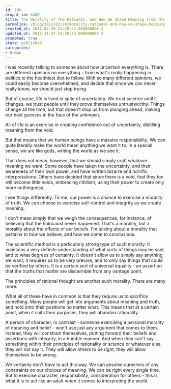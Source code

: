 ```yaml
---
id: 106
drupal_id: 4488
title: The Morality of The Rational, and How We Shape Meaning from The Void
permalink: /blog/2012/02/29/morality-rational-and-how-we-shape-meaning-void/
created_at: 2012-02-29 21:29:57.000000000 Z
updated_at: 2012-11-27 14:30:43.000000000 Z
promoted: true
state: published
categories:
- Human
---
```

I was recently talking to someone about how uncertain everything is. There are different opinions on everything - from what's *really* happening in politics to the healthiest diet to follow. With so many different opinions, we could easily become overwhelmed, and decide that since we can never really *know*, we should just stop trying.

But of course, life is lived in spite of uncertainty. We trust science until it changes, we trust people until they prove themselves untrustworthy. Things change all the time, but that doesn't stop us from plunging ahead, making our best guesses in the face of the unknown.

All of life is an exercise in creating confidence out of uncertainty, distilling meaning from the void.

But that means that we human beings have a massive responsibility. We can quite literally make the world mean anything we want it to. In a special sense, we are like gods, writing the world as we see it.

That does not mean, however, that we *should* simply craft whatever meaning we want. Some people have taken the uncertainty, and their awareness of their own power, and have written bizarre and horrific interpretations. Others have decided that since there is a void, that they too will become little voids, embracing nihilism, using their power to create only more nothingness.

I see things differently. To me, our power is a chance to exercise a morality of truth. We can choose to exercise self-control and integrity as we create meaning. 

I don't mean simply that we weigh the consequences, for instance, of believing that the holocaust never happened. That's a morality, but a morality about the effects of our beliefs. I'm talking about a morality that pertains to *how* we believe, and how we come to conclusions.

The scientific method is a particularly strong type of such morality. It maintains a very definite understanding of what sorts of things may be said, and to what degrees of certainty. It doesn't allow us to simply say anything we want; it requires us to be very precise, and to only say things that could be verified by others. It is a certain sort of universal equality - an assertion that the truths that matter are discernible from any vantage point.

The principles of rational thought are another such morality. There are many more.

What all of these have in common is that they require us to sacrifice something. Many people will get into arguments about meaning and truth, and hold onto their positions no matter what. This means that at a certain point, when it suits their purposes, they will abandon rationality.

A person of character, in contrast - someone exercising a personal morality of meaning and belief - won't use just any argument that comes to them. Instead, they will constrain themselves, putting forward their beliefs and assertions with integrity, in a humble manner. And when they can't say something within their principles of rationality or science or whatever else, they will not say it. They will allow others to be right, they will allow themselves to be wrong.

We certainly don't *have* to act this way. We can absolve ourselves of any constraints on our choices of meaning. We can be right every single time. But to exercise character, responsibility, consideration for others - this is what it is to act like an adult when it comes to interpreting the world. 

